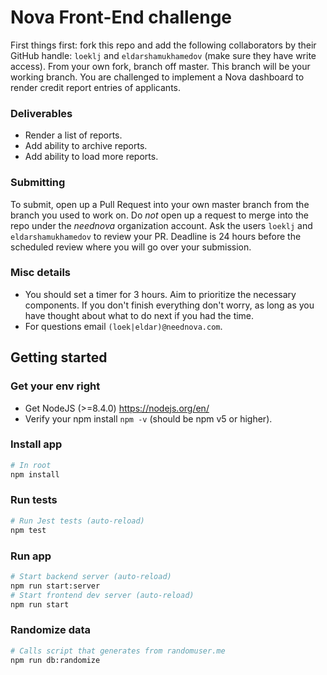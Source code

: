 # Nova Front-End challenge
First things first: fork this repo and add the following collaborators by their GitHub handle: `loeklj` and `eldarshamukhamedov` (make sure they have write access). From your own fork, branch off master. This branch will be your working branch.
You are challenged to implement a Nova dashboard to render credit report entries of applicants.

### Deliverables
- Render a list of reports.
- Add ability to archive reports.
- Add ability to load more reports.

### Submitting
To submit, open up a Pull Request into your own master branch from the branch you used to work on. Do *not* open up a request to merge into the repo under the *neednova* organization account.
Ask the users `loeklj` and `eldarshamukhamedov` to review your PR. Deadline is 24 hours before the scheduled review where you will go over your submission.

### Misc details
- You should set a timer for 3 hours. Aim to prioritize the necessary components. If you don't finish everything don't worry, as long as you have thought about what to do next if you had the time.
- For questions email `(loek|eldar)@neednova.com`.

## Getting started
### Get your env right
- Get NodeJS (>=8.4.0) https://nodejs.org/en/
- Verify your npm install `npm -v` (should be npm v5 or higher).

### Install app
```sh
# In root
npm install
```

### Run tests
```sh
# Run Jest tests (auto-reload)
npm test
```

### Run app
```sh
# Start backend server (auto-reload)
npm run start:server
# Start frontend dev server (auto-reload)
npm run start
```

### Randomize data
```sh
# Calls script that generates from randomuser.me
npm run db:randomize
```
